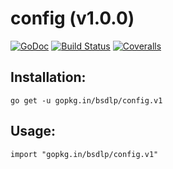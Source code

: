 # config (v1.0.0)

[![GoDoc](https://godoc.org/github.com/bsdlp/config?status.svg)](https://godoc.org/github.com/bsdlp/config)
[![Build Status](https://img.shields.io/travis/bsdlp/config.svg?branch=master)](https://travis-ci.org/bsdlp/config)
[![Coveralls](https://img.shields.io/coveralls/bsdlp/config/master.svg)](https://coveralls.io/r/bsdlp/config)

## Installation:

```
go get -u gopkg.in/bsdlp/config.v1
```

## Usage:

```
import "gopkg.in/bsdlp/config.v1"
```
